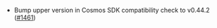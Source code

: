 - Bump upper version in Cosmos SDK compatibility check to v0.44.2
  ([#1461](https://github.com/informalsystems/ibc-rs/issues/1461))